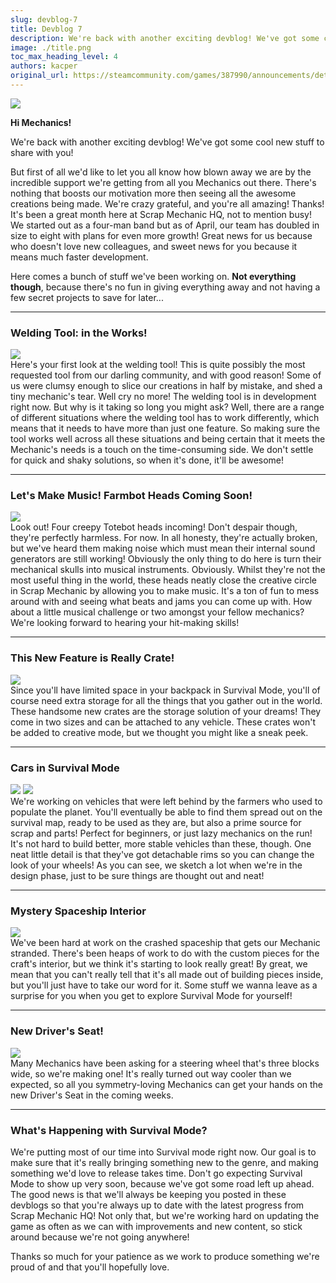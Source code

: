 ```yaml
---
slug: devblog-7
title: Devblog 7
description: We're back with another exciting devblog! We've got some cool new stuff to share with you!
image: ./title.png
toc_max_heading_level: 4
authors: kacper
original_url: https://steamcommunity.com/games/387990/announcements/detail/626373004006966592
---
```


<head>
    <meta name="twitter:card" content="summary_large_image" />
</head>

![](./title.png)

**Hi Mechanics!**

We're back with another exciting devblog! We've got some cool new stuff to share
with you!

<!--truncate-->

But first of all we'd like to let you all know how blown away we are by the
incredible support we're getting from all you Mechanics out there. There's
nothing that boosts our motivation more then seeing all the awesome creations
being made. We're crazy grateful, and you're all amazing! Thanks! It's been a
great month here at Scrap Mechanic HQ, not to mention busy! We started out as a
four-man band but as of April, our team has doubled in size to eight with plans
for even more growth! Great news for us because who doesn't love new colleagues,
and sweet news for you because it means much faster development.

Here comes a bunch of stuff we've been working on. **Not everything though**,
because there's no fun in giving everything away and not having a few secret
projects to save for later...

---

### Welding Tool: in the Works!

![](./welding-tool.png) <br/> Here's your first look at the welding tool! This
is quite possibly the most requested tool from our darling community, and with
good reason! Some of us were clumsy enough to slice our creations in half by
mistake, and shed a tiny mechanic's tear. Well cry no more! The welding tool is
in development right now. But why is it taking so long you might ask? Well,
there are a range of different situations where the welding tool has to work
differently, which means that it needs to have more than just one feature. So
making sure the tool works well across all these situations and being certain
that it meets the Mechanic's needs is a touch on the time-consuming side. We
don't settle for quick and shaky solutions, so when it's done, it'll be awesome!

---

### Let's Make Music! Farmbot Heads Coming Soon!

![](./totebot-heads.jpg) <br/> Look out! Four creepy Totebot heads incoming!
Don't despair though, they're perfectly harmless. For now. In all honesty,
they're actually broken, but we've heard them making noise which must mean their
internal sound generators are still working! Obviously the only thing to do here
is turn their mechanical skulls into musical instruments. Obviously. Whilst
they're not the most useful thing in the world, these heads neatly close the
creative circle in Scrap Mechanic by allowing you to make music. It's a ton of
fun to mess around with and seeing what beats and jams you can come up with. How
about a little musical challenge or two amongst your fellow mechanics? We're
looking forward to hearing your hit-making skills!

---

### This New Feature is Really Crate!

![](./crates.jpg) <br/> Since you'll have limited space in your backpack in
Survival Mode, you'll of course need extra storage for all the things that you
gather out in the world. These handsome new crates are the storage solution of
your dreams! They come in two sizes and can be attached to any vehicle. These
crates won't be added to creative mode, but we thought you might like a sneak
peek.

---

### Cars in Survival Mode

![](./car1.png) ![](./car2.png) <br/> We're working on vehicles that were left
behind by the farmers who used to populate the planet. You'll eventually be able
to find them spread out on the survival map, ready to be used as they are, but
also a prime source for scrap and parts! Perfect for beginners, or just lazy
mechanics on the run! It's not hard to build better, more stable vehicles than
these, though. One neat little detail is that they've got detachable rims so you
can change the look of your wheels! As you can see, we sketch a lot when we're
in the design phase, just to be sure things are thought out and neat!

---

### Mystery Spaceship Interior

![](./shipwreck.png) <br/> We've been hard at work on the crashed spaceship that
gets our Mechanic stranded. There's been heaps of work to do with the custom
pieces for the craft's interior, but we think it's starting to look really
great! By great, we mean that you can't really tell that it's all made out of
building pieces inside, but you'll just have to take our word for it. Some stuff
we wanna leave as a surprise for you when you get to explore Survival Mode for
yourself!

---

### New Driver's Seat!

![](./3x5-steering.png) <br/> Many Mechanics have been asking for a steering
wheel that's three blocks wide, so we're making one! It's really turned out way
cooler than we expected, so all you symmetry-loving Mechanics can get your hands
on the new Driver's Seat in the coming weeks.

---

### What's Happening with Survival Mode?

We're putting most of our time into Survival mode right now. Our goal is to make
sure that it's really bringing something new to the genre, and making something
we'd love to release takes time. Don't go expecting Survival Mode to show up
very soon, because we've got some road left up ahead. The good news is that
we'll always be keeping you posted in these devblogs so that you're always up to
date with the latest progress from Scrap Mechanic HQ! Not only that, but we're
working hard on updating the game as often as we can with improvements and new
content, so stick around because we're not going anywhere!

Thanks so much for your patience as we work to produce something we're proud of
and that you'll hopefully love.
